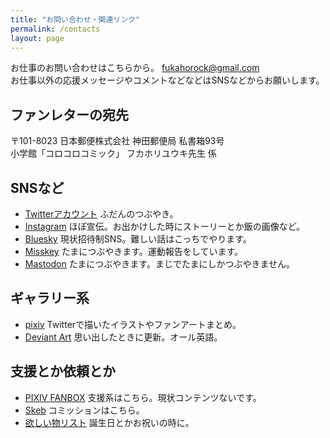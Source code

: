 ```yaml
---
title: "お問い合わせ・関連リンク"
permalink: /contacts
layout: page
---
```

お仕事のお問い合わせはこちらから。
[fukahorock@gmail.com](mailto:fukahorock@gmail.com)  
お仕事以外の応援メッセージやコメントなどなどはSNSなどからお願いします。

## ファンレターの宛先
〒101-8023 日本郵便株式会社 神田郵便局 私書箱93号  
小学館「コロコロコミック」 フカホリユウキ先生 係

## SNSなど
- [Twitterアカウント](https://twitter.com/fukahorock) ふだんのつぶやき。
- [Instagram](https://www.instagram.com/fukahorock/) ほぼ宣伝。お出かけした時にストーリーとか飯の画像など。
- [Bluesky](https://bsky.app/profile/fukahorock54.bsky.social) 現状招待制SNS。難しい話はこっちでやります。
- [Misskey](https://misskey.io/@fukahorock) たまにつぶやきます。運動報告をしています。
- [Mastodon](https://mstdn.jp/@fffkhr/) たまにつぶやきます。まじでたまにしかつぶやきません。

## ギャラリー系
- [pixiv](https://www.pixiv.net/users/850844) Twitterで描いたイラストやファンアートまとめ。
- [Deviant Art](https://www.deviantart.com/fukahorock) 思い出したときに更新。オール英語。

## 支援とか依頼とか
- [PIXIV FANBOX](https://fukahorock.fanbox.cc/) 支援系はこちら。現状コンテンツないです。
- [Skeb](https://skeb.jp/@fukahorock) コミッションはこちら。
- [欲しい物リスト](https://www.amazon.jp/hz/wishlist/ls/2BK8YXD9QA6TH) 誕生日とかお祝いの時に。
